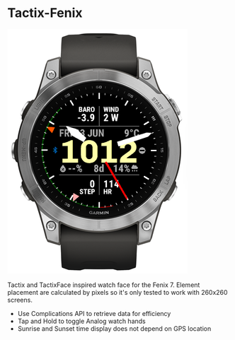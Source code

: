 # Tactix-Fenix

![screenshot](docs/screenshot-01.png)

Tactix and TactixFace inspired watch face for the Fenix 7. Element placement are calculated by pixels so it's only tested to work with 260x260 screens.

- Use Complications API to retrieve data for efficiency
- Tap and Hold to toggle Analog watch hands
- Sunrise and Sunset time display does not depend on GPS location
